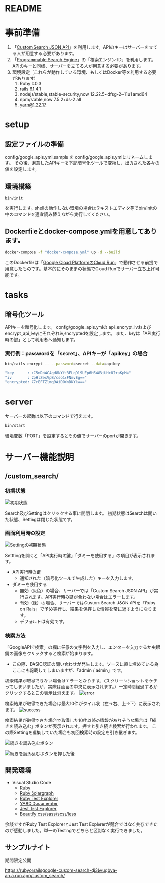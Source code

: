 # README

# 事前準備

1. 「[Custom Search JSON API](https://developers.google.com/custom-search/v1/overview?hl=ja)」を利用します。APIのキーはサーバーを立てる人が用意する必要があります。
1. 「[Programmable Search Engine](https://programmablesearchengine.google.com/about/)」の「検索エンジン ID」を利用します。APIのキーと同様、サーバーを立てる人が用意する必要があります。
1. 環境設定（これらが動作している環境、もしくはDocker等を利用する必要があります）
    1. Ruby 3.0.3
    1. rails 6.1.4.1
    1. nodejs/stable,stable-security,now 12.22.5~dfsg-2~11u1 amd64
    1. npm/stable,now 7.5.2+ds-2 all
    1. yarn@1.22.17

# setup

## 設定ファイルの準備

config/google_apis.yml.sample
を
config/google_apis.ymlにリネームします。
その後、用意したAPIキーを下記暗号化ツールで変換し、出力された各々の値を設定します。

## 環境構築

```sh
bin/init
```
を実行します。shellの動作しない環境の場合はテキストエディタ等でbin/initの中のコマンドを適宜読み替えながら実行してください。

## Dockerfileとdocker-compose.ymlを用意してあります。

```sh
docker-compose -f "docker-compose.yml" up -d --build
```

このDockerfileは「[Google Cloud PlatformのCloud Run](https://console.cloud.google.com/run)」で動作させる前提で用意したものです。基本的にそのままの状態でCloud Runでサーバー立ち上げ可能です。

# tasks

## 暗号化ツール

APIキーを暗号化します。
config/google_apis.ymlの
api_encrypt_ivおよびencrypt_api_keyにそれぞれiv,encryptedを設定します。
また、keyは「API実行時の鍵」として利用者へ通知します。

### 実行例：passwordを「secret」、APIキーが「apikey」の場合

```sh
bin/rails encrypt -- --password=secret --data=apikey

"key      : xC5nDoWC4gd8NYff3FLqDl9UEp6H6WW3iUHc8I+aKpM="
"iv       : ZpHlZexVpB/cso1cFNmvEg=="
"encrypted: X7rEFTZlmq9AiDOdnDKYkw=="
```

# server

サーバーの起動は以下のコマンドで行えます。
```sh
bin/start
```

環境変数「PORT」を設定するとその値でサーバーのportが開きます。

# サーバー機能説明

## /custom_search/

### 初期状態

![初期状態](/readme_images/screenshot_4c094d2b-ffd4-4600-bc40-e3212430c3e3.png)

Search及びSettingはクリックする事に開閉します。
初期状態はSearchは開いた状態、Settingは閉じた状態です。

### 画面利用時の設定

![Settingの初期状態](/readme_images/screenshot_4b5f8f63-1874-42a3-8db3-8c3db8166af9.png)

Setttingを開くと「API実行時の鍵」「ダミーを使用する」の項目が表示されます。

* API実行時の鍵
    * 通知された（暗号化ツールで生成した）キーを入力します。
* ダミーを使用する
    * 無効（灰色）の場合、サーバーでは「Custom Search JSON API」が実行されます。API実行時の鍵が合わない場合はエラーします。
    * 有効（緑）の場合、サーバーではCustom Search JSON APIを「Ruby on Rails」で予め実行し、結果を保存した情報を常に返すようになります。
    * デフォルトは有効です。

### 検索方法

「GoogleAPIで検索」の欄に任意の文字列を入力し、エンターを入力するか虫眼鏡の画像をクリックすると検索が始まります。

- この際、BASIC認証の問い合わせが発生します。ソースに直に埋めている為ここにも記載してしまいますが、「admin / admin」です。

検索結果が取得できない場合はエラーとなります。（スクリーンショットをケチってしまいましたが、実際は画面の中央に表示されます。）一定時間経過するかクリックするとこの表示は消えます。
![error](/readme_images/screenshot_b870886b-e0d0-4c4f-be9c-2fd55be78eae.png)

検索結果が取得できた場合は最大10件がタイル状（左→右、上→下）に表示されます。
![success](/readme_images/screenshot_c3d7e861-8014-4795-94d5-d9ed86ce84ba.png)

検索結果が取得できた場合で取得した10件以降の情報がありそうな場合は「続きを読み込む」ボタンが表示されます。押すと引き続き検索が行われます。
この際Settingを編集していた場合も初回検索時の設定を引き継ぎます。

![続きを読み込むボタン](/readme_images/screenshot_57fffcb7-e72d-4623-9d4b-ee3899296424.png)

![続きを読み込むボタンを押した後](/readme_images/screenshot_da92a60c-bfe5-418f-b0e7-3b2c82944647.png)

## 開発環境

* Visual Studio Code
    * [Ruby](https://marketplace.visualstudio.com/items?itemName=rebornix.Ruby)
    * [Ruby Solargraph](https://marketplace.visualstudio.com/items?itemName=castwide.solargraph)
    * [Ruby Test Explorer](https://marketplace.visualstudio.com/items?itemName=connorshea.vscode-ruby-test-adapter)
    * [YARD Documenter](https://marketplace.visualstudio.com/items?itemName=pavlitsky.yard)
    * [Jest Test Explorer](https://marketplace.visualstudio.com/items?itemName=kavod-io.vscode-jest-test-adapter)
    * [Beautify css/sass/scss/less](https://marketplace.visualstudio.com/items?itemName=michelemelluso.code-beautifier)

余談ですがRuby Test ExplorerとJest Test Explorerが競合ではなく共存できたのが感動しました。単一のTestingでどちらと区別なく実行できました。

## サンプルサイト

期間限定公開

https://rubyonrailsgoogle-custom-search-dj3bvuqbva-an.a.run.app/custom_search/
